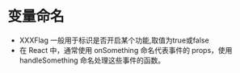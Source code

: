 # 变量命名
- XXXFlag 一般用于标识是否开启某个功能,取值为true或false
- 在 React 中，通常使用 onSomething 命名代表事件的 props，使用 handleSomething 命名处理这些事件的函数。